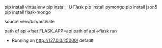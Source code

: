 
pip install virtualenv
pip install -U Flask
pip install pymongo
pip install json5
pip install flask-mongo

source venv/bin/activate

path of api->fset FLASK_APP=api
path of api->flask run
 * Running on http://127.0.0.1:5000/  default